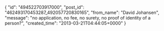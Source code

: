  {
   "id": "494522703917000",
   "post_id": "462493170453287_492057720830165",
   "from_name": "David Johansen",
   "message": "no application, no fee, no surety, no proof of identity of a person?",
   "created_time": "2013-03-21T04:44:05+0000"
 }
